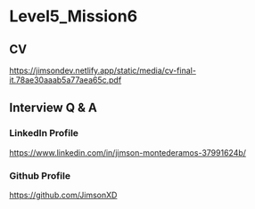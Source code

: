 # Level5_Mission6

## CV
https://jimsondev.netlify.app/static/media/cv-final-it.78ae30aaab5a77aea65c.pdf

## Interview Q & A



### LinkedIn Profile
https://www.linkedin.com/in/jimson-montederamos-37991624b/

### Github Profile
https://github.com/JimsonXD
